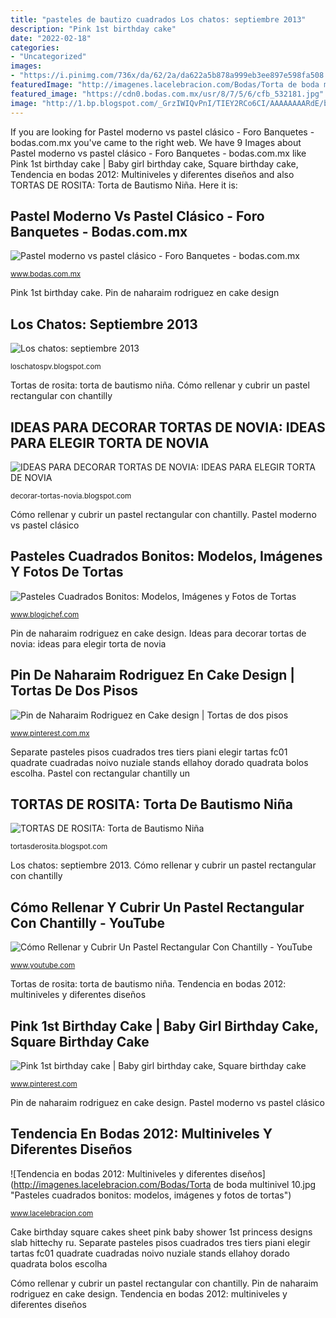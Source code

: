 ```yaml
---
title: "pasteles de bautizo cuadrados Los chatos: septiembre 2013"
description: "Pink 1st birthday cake"
date: "2022-02-18"
categories:
- "Uncategorized"
images:
- "https://i.pinimg.com/736x/da/62/2a/da622a5b878a999eb3ee897e598fa508.jpg"
featuredImage: "http://imagenes.lacelebracion.com/Bodas/Torta de boda multinivel 10.jpg"
featured_image: "https://cdn0.bodas.com.mx/usr/8/7/5/6/cfb_532181.jpg"
image: "http://1.bp.blogspot.com/_GrzIWIQvPnI/TIEY2RCo6CI/AAAAAAAARdE/bf1XblUQW1w/s1600/tor2.jpg"
---
```


If you are looking for Pastel moderno vs pastel clásico - Foro Banquetes - bodas.com.mx you've came to the right web. We have 9 Images about Pastel moderno vs pastel clásico - Foro Banquetes - bodas.com.mx like Pink 1st birthday cake | Baby girl birthday cake, Square birthday cake, Tendencia en bodas 2012: Multiniveles y diferentes diseños and also TORTAS DE ROSITA: Torta de Bautismo Niña. Here it is:

## Pastel Moderno Vs Pastel Clásico - Foro Banquetes - Bodas.com.mx

![Pastel moderno vs pastel clásico - Foro Banquetes - bodas.com.mx](https://cdn0.bodas.com.mx/usr/8/7/5/6/cfb_532181.jpg "Pink 1st birthday cake")

<small>www.bodas.com.mx</small>

Pink 1st birthday cake. Pin de naharaim rodriguez en cake design

## Los Chatos: Septiembre 2013

![Los chatos: septiembre 2013](http://1.bp.blogspot.com/-tfzQpaYfQG0/Ui4yhnqHaZI/AAAAAAAABdg/RvjawkGXdAc/s1600/DSC_7500.JPG "Pin de naharaim rodriguez en cake design")

<small>loschatospv.blogspot.com</small>

Tortas de rosita: torta de bautismo niña. Cómo rellenar y cubrir un pastel rectangular con chantilly

## IDEAS PARA DECORAR TORTAS DE NOVIA: IDEAS PARA ELEGIR TORTA DE NOVIA

![IDEAS PARA DECORAR TORTAS DE NOVIA: IDEAS PARA ELEGIR TORTA DE NOVIA](http://1.bp.blogspot.com/_GrzIWIQvPnI/TIEY2RCo6CI/AAAAAAAARdE/bf1XblUQW1w/s1600/tor2.jpg "Pastel moderno vs pastel clásico")

<small>decorar-tortas-novia.blogspot.com</small>

Cómo rellenar y cubrir un pastel rectangular con chantilly. Pastel moderno vs pastel clásico

## Pasteles Cuadrados Bonitos: Modelos, Imágenes Y Fotos De Tortas

![Pasteles Cuadrados Bonitos: Modelos, Imágenes y Fotos de Tortas](https://i0.wp.com/farm8.staticflickr.com/7476/15672238292_8abab160be.jpg?resize=500%2C318&amp;ssl=1 "Pink 1st birthday cake")

<small>www.blogichef.com</small>

Pin de naharaim rodriguez en cake design. Ideas para decorar tortas de novia: ideas para elegir torta de novia

## Pin De Naharaim Rodriguez En Cake Design | Tortas De Dos Pisos

![Pin de Naharaim Rodriguez en Cake design | Tortas de dos pisos](https://i.pinimg.com/originals/b1/47/7e/b1477ed500b93ca8b1c7ba1ba0abd803.jpg "Cómo rellenar y cubrir un pastel rectangular con chantilly")

<small>www.pinterest.com.mx</small>

Separate pasteles pisos cuadrados tres tiers piani elegir tartas fc01 quadrate cuadradas noivo nuziale stands ellahoy dorado quadrata bolos escolha. Pastel con rectangular chantilly un

## TORTAS DE ROSITA: Torta De Bautismo Niña

![TORTAS DE ROSITA: Torta de Bautismo Niña](http://4.bp.blogspot.com/_Kl3amx2PO_A/TOVU_bkz8MI/AAAAAAAAADU/cac-W5gDm5o/s320/IMG_1529.JPG "Tortas de rosita: torta de bautismo niña")

<small>tortasderosita.blogspot.com</small>

Los chatos: septiembre 2013. Cómo rellenar y cubrir un pastel rectangular con chantilly

## Cómo Rellenar Y Cubrir Un Pastel Rectangular Con Chantilly - YouTube

![Cómo Rellenar y Cubrir Un Pastel Rectangular Con Chantilly - YouTube](http://i.ytimg.com/vi/fNEHmhilOkQ/hqdefault.jpg "Ideas para decorar tortas de novia: ideas para elegir torta de novia")

<small>www.youtube.com</small>

Tortas de rosita: torta de bautismo niña. Tendencia en bodas 2012: multiniveles y diferentes diseños

## Pink 1st Birthday Cake | Baby Girl Birthday Cake, Square Birthday Cake

![Pink 1st birthday cake | Baby girl birthday cake, Square birthday cake](https://i.pinimg.com/736x/da/62/2a/da622a5b878a999eb3ee897e598fa508.jpg "Pastel moderno vs pastel clásico")

<small>www.pinterest.com</small>

Pin de naharaim rodriguez en cake design. Pastel moderno vs pastel clásico

## Tendencia En Bodas 2012: Multiniveles Y Diferentes Diseños

![Tendencia en bodas 2012: Multiniveles y diferentes diseños](http://imagenes.lacelebracion.com/Bodas/Torta de boda multinivel 10.jpg "Pasteles cuadrados bonitos: modelos, imágenes y fotos de tortas")

<small>www.lacelebracion.com</small>

Cake birthday square cakes sheet pink baby shower 1st princess designs slab hittechy ru. Separate pasteles pisos cuadrados tres tiers piani elegir tartas fc01 quadrate cuadradas noivo nuziale stands ellahoy dorado quadrata bolos escolha

Cómo rellenar y cubrir un pastel rectangular con chantilly. Pin de naharaim rodriguez en cake design. Tendencia en bodas 2012: multiniveles y diferentes diseños
